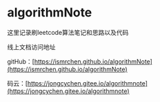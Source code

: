# algorithmNote
这里记录刷leetcode算法笔记和思路以及代码

线上文档访问地址

gitHub：[https://ismrchen.github.io/algorithmNote](https://ismrchen.github.io/algorithmNote)

码云：[https://jongcychen.gitee.io/algorithmnote](https://jongcychen.gitee.io/algorithmnote)

